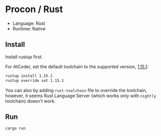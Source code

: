 # Procon / Rust

- Language: Rust
- Runtime: Native

## Install

Install rustup first.

For AtCoder, set the default toolchain to the supported version, [1.15.1](https://github.com/rust-lang/rust/blob/master/RELEASES.md#version-1151-2017-02-09):

```sh
rustup install 1.15.1
rustup override set 1.15.1
```

You can also by adding `rust-toolchain` file to override the toolchain, however, it seems Rust Language Server (which works only with `nightly` toolchain) doesn't work.

## Run

```sh
cargo run
```
